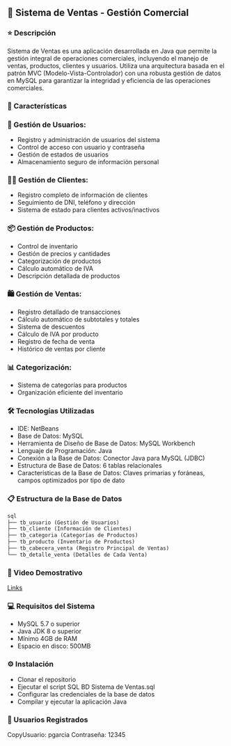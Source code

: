 ## 🏪 Sistema de Ventas - Gestión Comercial

### ⭐ Descripción
Sistema de Ventas es una aplicación desarrollada en Java que permite la gestión integral de operaciones comerciales, incluyendo el manejo de ventas, productos, clientes y usuarios. Utiliza una arquitectura basada en el patrón MVC (Modelo-Vista-Controlador) con una robusta gestión de datos en MySQL para garantizar la integridad y eficiencia de las operaciones comerciales.

### 🚀 Características

### 👥 Gestión de Usuarios:

- Registro y administración de usuarios del sistema
- Control de acceso con usuario y contraseña
- Gestión de estados de usuarios
- Almacenamiento seguro de información personal


### 🧑‍💼 Gestión de Clientes:

- Registro completo de información de clientes
- Seguimiento de DNI, teléfono y dirección
- Sistema de estado para clientes activos/inactivos


### 📦 Gestión de Productos:

- Control de inventario
- Gestión de precios y cantidades
- Categorización de productos
- Cálculo automático de IVA
- Descripción detallada de productos


### 🛍️ Gestión de Ventas:

- Registro detallado de transacciones
- Cálculo automático de subtotales y totales
- Sistema de descuentos
- Cálculo de IVA por producto
- Registro de fecha de venta
- Histórico de ventas por cliente


### 📊 Categorización:

- Sistema de categorías para productos
- Organización eficiente del inventario



### 🛠️ Tecnologías Utilizadas
- IDE: NetBeans
- Base de Datos: MySQL
- Herramienta de Diseño de Base de Datos: MySQL Workbench
- Lenguaje de Programación: Java
- Conexión a la Base de Datos: Conector Java para MySQL (JDBC)
- Estructura de Base de Datos: 6 tablas relacionales
- Características de la Base de Datos: Claves primarias y foráneas, campos optimizados por tipo de dato



### 📋 Estructura de la Base de Datos

```html
sql
├── tb_usuario (Gestión de Usuarios)
├── tb_cliente (Información de Clientes)
├── tb_categoria (Categorías de Productos)
├── tb_producto (Inventario de Productos)
├── tb_cabecera_venta (Registro Principal de Ventas)
└── tb_detalle_venta (Detalles de Cada Venta)
```
### 🎥 Video Demostrativo
[Links]()

### 💻 Requisitos del Sistema

- MySQL 5.7 o superior
- Java JDK 8 o superior
- Mínimo 4GB de RAM
- Espacio en disco: 500MB

### ⚙️ Instalación

- Clonar el repositorio
- Ejecutar el script SQL BD Sistema de Ventas.sql
- Configurar las credenciales de la base de datos
- Compilar y ejecutar la aplicación Java

### 👥 Usuarios Registrados
CopyUsuario: pgarcia
Contraseña: 12345
